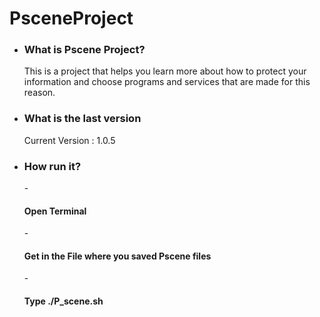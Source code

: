 # PsceneProject

- <h3>What is Pscene Project?</h3>
    This is a project that helps you learn more about how to protect your information and choose programs and services that are made for this reason.


- <h3>What is the last version</h3>
    Current Version : 1.0.5

- <h3>How run it?</h3>
  -<h4>Open Terminal</h4>
  -<h4>Get in the File where you saved Pscene files</h4>
  -<h4>Type ./P_scene.sh</h4>
